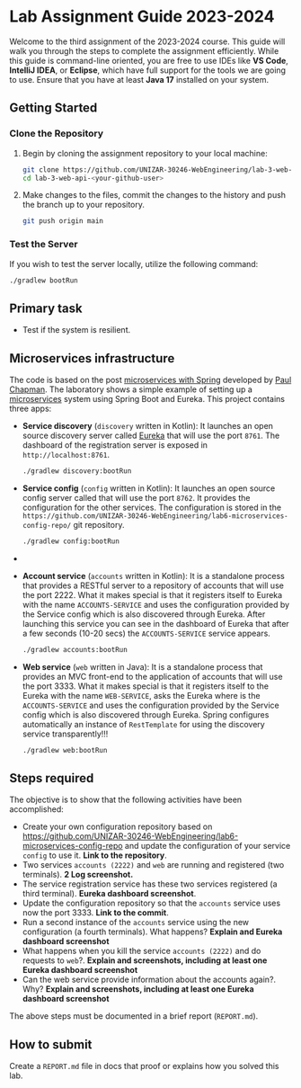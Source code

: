 # Lab Assignment Guide 2023-2024

Welcome to the third assignment of the 2023-2024 course.
This guide will walk you through the steps to complete the assignment efficiently.
While this guide is command-line oriented, you are free to use IDEs like **VS Code**, **IntelliJ IDEA**, or **Eclipse**,
which have full support for the tools we are going to use.
Ensure that you have at least **Java 17** installed on your system.

## Getting Started

### Clone the Repository

1. Begin by cloning the assignment repository to your local machine:

    ```bash
    git clone https://github.com/UNIZAR-30246-WebEngineering/lab-3-web-api-<your-github-user>.git
    cd lab-3-web-api-<your-github-user>
    ```

2. Make changes to the files, commit the changes to the history and push the branch up to your repository.

    ```bash
    git push origin main
    ```

### Test the Server

If you wish to test the server locally, utilize the following command:

```bash
./gradlew bootRun
```

## Primary task

- Test if the system is resilient.

## Microservices infrastructure

The code is based on the post [microservices with Spring](https://spring.io/blog/2015/07/14/microservices-with-spring)
developed by [Paul Chapman](https://github.com/paulc4). The laboratory shows a simple example of setting up
a [microservices](http://martinfowler.com/articles/microservices.html) system using Spring Boot and Eureka. This project
contains three apps:

- **Service discovery** (`discovery` written in Kotlin):
  It launches an open source discovery server called [Eureka](https://github.com/Netflix/eureka) that will use the port
  `8761`. The dashboard of the registration server is exposed in `http://localhost:8761`.

  ```bash
  ./gradlew discovery:bootRun
  ```

- **Service config** (`config` written in Kotlin):
  It launches an open source config server called that will use the port `8762`.
  It provides the configuration for the other services. 
  The configuration is stored in the `https://github.com/UNIZAR-30246-WebEngineering/lab6-microservices-config-repo/` 
  git repository.

  ```bash
  ./gradlew config:bootRun
  ```
- 
- **Account service** (`accounts` written in Kotlin):
  It is a standalone process that provides a RESTful server to a repository of accounts that will use the port 2222.
  What it makes special is that it registers itself to Eureka with the name `ACCOUNTS-SERVICE` and uses
  the configuration provided by the Service config which is also discovered through Eureka. After launching this
  service you can see in the dashboard of Eureka that after a few seconds (10-20 secs) the `ACCOUNTS-SERVICE` service
  appears.

  ```bash
  ./gradlew accounts:bootRun
  ```

- **Web service** (`web` written in Java):
  It is a standalone process that provides an MVC front-end to the application of accounts that will use the port 3333.
  What it makes special is that it registers itself to the Eureka with the name `WEB-SERVICE`, asks the Eureka where
  is the `ACCOUNTS-SERVICE` and uses the configuration provided by the Service config which is also discovered through 
  Eureka. Spring configures automatically an instance of `RestTemplate` for using the discovery service transparently!!!

  ```bash
  ./gradlew web:bootRun
  ```

## Steps required

The objective is to show that the following activities have been accomplished:

- Create your own configuration repository based on <https://github.com/UNIZAR-30246-WebEngineering/lab6-microservices-config-repo>
  and update the configuration of your service `config` to use it. **Link to the repository**.
- Two services `accounts (2222)` and `web` are running and registered (two terminals). **2 Log screenshot.**
- The service registration service has these two services registered (a third terminal). **Eureka dashboard screenshot**.
- Update the configuration repository so that the `accounts` service uses now the port 3333. **Link to the commit**.
- Run a second instance of the `accounts` service using the new configuration (a fourth terminals). What happens? **Explain and Eureka dashboard screenshot**
- What happens when you kill the service `accounts (2222)` and do requests to `web`?. **Explain and screenshots, including at least one Eureka dashboard screenshot** 
- Can the web service provide information about the accounts again?. Why? **Explain and screenshots, including at least one Eureka dashboard screenshot** 

The above steps must be documented in a brief report (`REPORT.md`).

## How to submit

Create a `REPORT.md` file in docs that proof or explains how you solved this lab.
